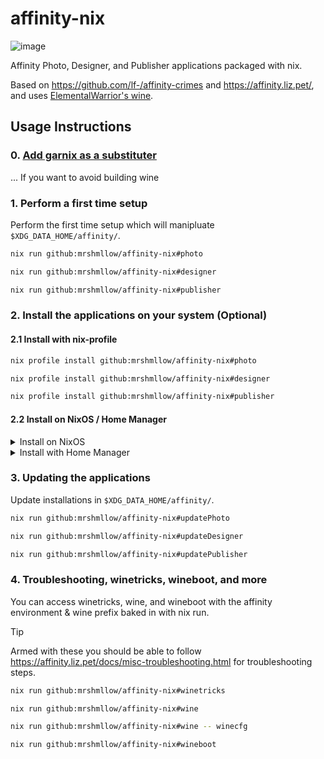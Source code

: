 # affinity-nix

![image](https://github.com/user-attachments/assets/eeb77651-8126-4899-a696-5bb154149753)

Affinity Photo, Designer, and Publisher applications packaged with nix.

Based on https://github.com/lf-/affinity-crimes and https://affinity.liz.pet/, and uses [ElementalWarrior's wine](https://gitlab.winehq.org/ElementalWarrior/wine).

## Usage Instructions
### 0. [Add garnix as a substituter](https://garnix.io/docs/caching)
... If you want to avoid building wine
### 1. Perform a first time setup
Perform the first time setup which will manipluate `$XDG_DATA_HOME/affinity/`.

```bash
nix run github:mrshmllow/affinity-nix#photo

nix run github:mrshmllow/affinity-nix#designer

nix run github:mrshmllow/affinity-nix#publisher
```

### 2. Install the applications on your system (Optional)

#### 2.1 Install with nix-profile

```bash
nix profile install github:mrshmllow/affinity-nix#photo

nix profile install github:mrshmllow/affinity-nix#designer

nix profile install github:mrshmllow/affinity-nix#publisher
```

#### 2.2 Install on NixOS / Home Manager

<details>
<summary>Install on NixOS</summary>

The following is an example. **Installing this package does not differ to installing a package from any other flake.**

```nix
{
  inputs = {
    affinity-nix.url = "github:mrshmllow/affinity-nix";
    # ...
  };

  outputs = inputs @ {
    affinity-nix,
    ...
  }: {
    nixosConfigurations.my-system = nixpkgs.lib.nixosSystem {
      system = "x86_64-linux";
      specialArgs = {inherit inputs;};
      modules = [
        # ...
        {
          environment.systemPackages = [affinity-nix.packages.x86_64-linux.photo];
        }
      ];
    };
  }
}
```
</details>

<details>
<summary>Install with Home Manager</summary>

The following is an example. **Installing this package does not differ to installing a package from any other flake.**

```nix
{
  inputs = {
    affinity-nix.url = "github:mrshmllow/affinity-nix";
    # ...
  };

  outputs = inputs @ {
    affinity-nix,
    ...
  }: {
    homeConfigurations.my-user = home-manager.lib.homeManagerConfiguration {
      pkgs = nixpkgs.legacyPackages."x86_64-linux";
      extraSpecialArgs = {inherit inputs;};
      modules = [
        # ...
        {
          home.packages = [affinity-nix.packages.x86_64-linux.photo];
        }
      ];
    };
  }
}
```
</details>

### 3. Updating the applications
Update installations in `$XDG_DATA_HOME/affinity/`.

```bash
nix run github:mrshmllow/affinity-nix#updatePhoto

nix run github:mrshmllow/affinity-nix#updateDesigner

nix run github:mrshmllow/affinity-nix#updatePublisher
```

### 4. Troubleshooting, winetricks, wineboot, and more
You can access winetricks, wine, and wineboot with the affinity environment & wine prefix baked in with nix run.

> [!TIP]
> Armed with these you should be able to follow https://affinity.liz.pet/docs/misc-troubleshooting.html for troubleshooting steps.

```bash
nix run github:mrshmllow/affinity-nix#winetricks

nix run github:mrshmllow/affinity-nix#wine

nix run github:mrshmllow/affinity-nix#wine -- winecfg

nix run github:mrshmllow/affinity-nix#wineboot
```
